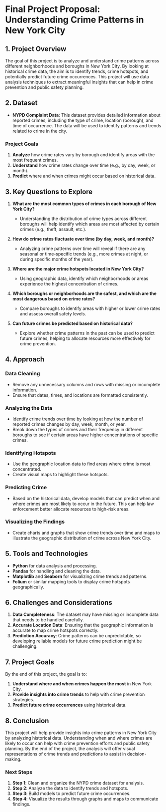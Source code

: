 # Final Project Proposal: Understanding Crime Patterns in New York City

## 1. Project Overview

The goal of this project is to analyze and understand crime patterns across different neighborhoods and boroughs in New York City. By looking at historical crime data, the aim is to identify trends, crime hotspots, and potentially predict future crime occurrences. This project will use data analysis techniques to extract meaningful insights that can help in crime prevention and public safety planning.

## 2. Dataset

- **NYPD Complaint Data**: This dataset provides detailed information about reported crimes, including the type of crime, location (borough), and time of occurrence. The data will be used to identify patterns and trends related to crime in the city.

### Project Goals

1. **Analyze** how crime rates vary by borough and identify areas with the most frequent crimes.
2. **Understand** how crime rates change over time (e.g., by day, week, or month).
3. **Predict** where and when crimes might occur based on historical data.

## 3. Key Questions to Explore

1. **What are the most common types of crimes in each borough of New York City?**
   - Understanding the distribution of crime types across different boroughs will help identify which areas are most affected by certain crimes (e.g., theft, assault, etc.).

2. **How do crime rates fluctuate over time (by day, week, and month)?**
   - Analyzing crime patterns over time will reveal if there are any seasonal or time-specific trends (e.g., more crimes at night, or during specific months of the year).

3. **Where are the major crime hotspots located in New York City?**
   - Using geographic data, identify which neighborhoods or areas experience the highest concentration of crimes.

4. **Which boroughs or neighborhoods are the safest, and which are the most dangerous based on crime rates?**
   - Compare boroughs to identify areas with higher or lower crime rates and assess overall safety levels.

5. **Can future crimes be predicted based on historical data?**
   - Explore whether crime patterns in the past can be used to predict future crimes, helping to allocate resources more effectively for crime prevention.

## 4. Approach

### Data Cleaning

- Remove any unnecessary columns and rows with missing or incomplete information.
- Ensure that dates, times, and locations are formatted consistently.

### Analyzing the Data

- Identify crime trends over time by looking at how the number of reported crimes changes by day, week, month, or year.
- Break down the types of crimes and their frequency in different boroughs to see if certain areas have higher concentrations of specific crimes.

### Identifying Hotspots

- Use the geographic location data to find areas where crime is most concentrated.
- Create visual maps to highlight these hotspots.

### Predicting Crime

- Based on the historical data, develop models that can predict when and where crimes are most likely to occur in the future. This can help law enforcement better allocate resources to high-risk areas.

### Visualizing the Findings

- Create charts and graphs that show crime trends over time and maps to illustrate the geographic distribution of crime across New York City.

## 5. Tools and Technologies

- **Python** for data analysis and processing.
- **Pandas** for handling and cleaning the data.
- **Matplotlib** and **Seaborn** for visualizing crime trends and patterns.
- **Folium** or similar mapping tools to display crime hotspots geographically.

## 6. Challenges and Considerations

1. **Data Completeness**: The dataset may have missing or incomplete data that needs to be handled carefully.
2. **Accurate Location Data**: Ensuring that the geographic information is accurate to map crime hotspots correctly.
3. **Prediction Accuracy**: Crime patterns can be unpredictable, so developing reliable models for future crime prediction might be challenging.

## 7. Project Goals

By the end of this project, the goal is to:

1. **Understand where and when crimes happen the most** in New York City.
2. **Provide insights into crime trends** to help with crime prevention strategies.
3. **Predict future crime occurrences** using historical data.

## 8. Conclusion

This project will help provide insights into crime patterns in New York City by analyzing historical data. Understanding when and where crimes are likely to occur can help with crime prevention efforts and public safety planning. By the end of the project, the analysis will offer visual representations of crime trends and predictions to assist in decision-making.

### Next Steps

1. **Step 1**: Clean and organize the NYPD crime dataset for analysis.
2. **Step 2**: Analyze the data to identify trends and hotspots.
3. **Step 3**: Build models to predict future crime occurrences.
4. **Step 4**: Visualize the results through graphs and maps to communicate findings.
